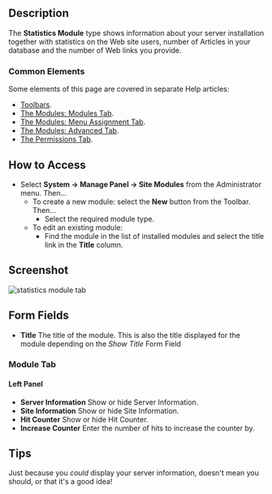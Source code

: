 <!-- Filename: Help4.x:Site_Modules:_Statistics / Display title: Modules: Statistics -->

## Description

The **Statistics Module** type shows information about your server
installation together with statistics on the Web site users, number of
Articles in your database and the number of Web links you provide.

### Common Elements

Some elements of this page are covered in separate Help articles:

* [Toolbars](jdocmanual?article=help/common-elements/toolbars).
* [The Modules: Modules Tab](jdocmanual?article=help/modules/modules-module-tab).
* [The Modules: Menu Assignment Tab](jdocmanual?article=help/modules/modules-menu-assignment-tab).
* [The Modules: Advanced Tab](jdocmanual?article=help/modules/modules-advanced-tab).
* [The Permissions Tab](jdocmanual?article=help/common-elements/edit-permissions).

## How to Access

- Select **System → Manage Panel → Site Modules** from the
  Administrator menu. Then...
  - To create a new module: select the **New** button from the Toolbar.
    Then...
    - Select the required module type.
  - To edit an existing module:
    - Find the module in the list of installed modules and select the
      title link in the **Title** column.

## Screenshot

![statistics module tab](../../../en/images/modules-site/modules-statistics-module-tab.png)

## Form Fields

- **Title** The title of the module. This is also the title displayed
  for the module depending on the *Show Title* Form Field

### Module Tab

#### Left Panel

- **Server Information** Show or hide Server Information.
- **Site Information** Show or hide Site Information.
- **Hit Counter** Show or hide Hit Counter.
- **Increase Counter** Enter the number of hits to increase the counter by.

## Tips

Just because you *could* display your server information, doesn't mean
you should, or that it's a good idea!
